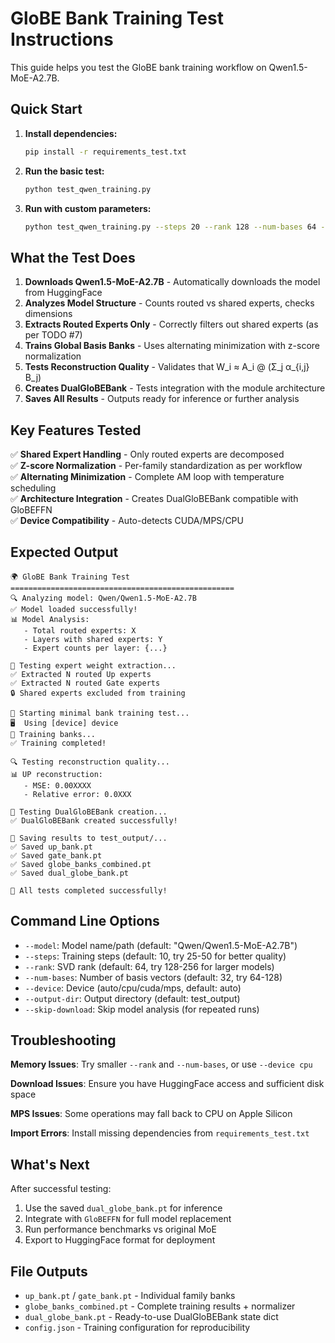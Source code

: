 # GloBE Bank Training Test Instructions

This guide helps you test the GloBE bank training workflow on Qwen1.5-MoE-A2.7B.

## Quick Start

1. **Install dependencies:**
   ```bash
   pip install -r requirements_test.txt
   ```

2. **Run the basic test:**
   ```bash
   python test_qwen_training.py
   ```

3. **Run with custom parameters:**
   ```bash
   python test_qwen_training.py --steps 20 --rank 128 --num-bases 64 --device cuda
   ```

## What the Test Does

1. **Downloads Qwen1.5-MoE-A2.7B** - Automatically downloads the model from HuggingFace
2. **Analyzes Model Structure** - Counts routed vs shared experts, checks dimensions
3. **Extracts Routed Experts Only** - Correctly filters out shared experts (as per TODO #7)
4. **Trains Global Basis Banks** - Uses alternating minimization with z-score normalization
5. **Tests Reconstruction Quality** - Validates that W_i ≈ A_i @ (Σ_j α_{i,j} B_j)
6. **Creates DualGloBEBank** - Tests integration with the module architecture
7. **Saves All Results** - Outputs ready for inference or further analysis

## Key Features Tested

✅ **Shared Expert Handling** - Only routed experts are decomposed  
✅ **Z-score Normalization** - Per-family standardization as per workflow  
✅ **Alternating Minimization** - Complete AM loop with temperature scheduling  
✅ **Architecture Integration** - Creates DualGloBEBank compatible with GloBEFFN  
✅ **Device Compatibility** - Auto-detects CUDA/MPS/CPU  

## Expected Output

```
🌍 GloBE Bank Training Test
==================================================
🔍 Analyzing model: Qwen/Qwen1.5-MoE-A2.7B
✅ Model loaded successfully!
📊 Model Analysis:
   - Total routed experts: X
   - Layers with shared experts: Y
   - Expert counts per layer: {...}
   
🧪 Testing expert weight extraction...
✅ Extracted N routed Up experts
✅ Extracted N routed Gate experts
🔒 Shared experts excluded from training

🚀 Starting minimal bank training test...
🖥️  Using [device] device
🔄 Training banks...
✅ Training completed!

🔍 Testing reconstruction quality...
📊 UP reconstruction:
   - MSE: 0.00XXXX
   - Relative error: 0.0XXX
   
🔧 Testing DualGloBEBank creation...
✅ DualGloBEBank created successfully!

💾 Saving results to test_output/...
✅ Saved up_bank.pt
✅ Saved gate_bank.pt
✅ Saved globe_banks_combined.pt
✅ Saved dual_globe_bank.pt

🎉 All tests completed successfully!
```

## Command Line Options

- `--model`: Model name/path (default: "Qwen/Qwen1.5-MoE-A2.7B")
- `--steps`: Training steps (default: 10, try 25-50 for better quality)  
- `--rank`: SVD rank (default: 64, try 128-256 for larger models)
- `--num-bases`: Number of basis vectors (default: 32, try 64-128)
- `--device`: Device (auto/cpu/cuda/mps, default: auto)
- `--output-dir`: Output directory (default: test_output)
- `--skip-download`: Skip model analysis (for repeated runs)

## Troubleshooting

**Memory Issues**: Try smaller `--rank` and `--num-bases`, or use `--device cpu`

**Download Issues**: Ensure you have HuggingFace access and sufficient disk space

**MPS Issues**: Some operations may fall back to CPU on Apple Silicon

**Import Errors**: Install missing dependencies from `requirements_test.txt`

## What's Next

After successful testing:

1. Use the saved `dual_globe_bank.pt` for inference
2. Integrate with `GloBEFFN` for full model replacement
3. Run performance benchmarks vs original MoE
4. Export to HuggingFace format for deployment

## File Outputs

- `up_bank.pt` / `gate_bank.pt` - Individual family banks
- `globe_banks_combined.pt` - Complete training results + normalizer
- `dual_globe_bank.pt` - Ready-to-use DualGloBEBank state dict  
- `config.json` - Training configuration for reproducibility
